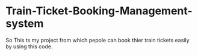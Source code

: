 # Train-Ticket-Booking-Management-system 
So This ts my project from which pepole can book thier train tickets easily by using this code.
